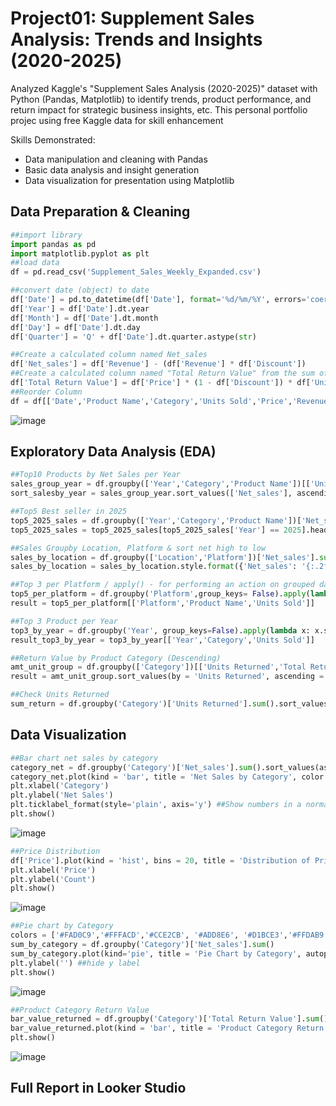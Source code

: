 # Project01: Supplement Sales Analysis: Trends and Insights (2020-2025)
Analyzed Kaggle's "Supplement Sales Analysis (2020-2025)" dataset with Python (Pandas, Matplotlib) to identify trends, product performance, and return impact for strategic business insights, etc. This personal portfolio projec using free Kaggle data for skill enhancement

Skills Demonstrated:
- Data manipulation and cleaning with Pandas
- Basic data analysis and insight generation
- Data visualization for presentation using Matplotlib

## Data Preparation & Cleaning
```python
##import library
import pandas as pd
import matplotlib.pyplot as plt
##load data
df = pd.read_csv('Supplement_Sales_Weekly_Expanded.csv')

##convert date (object) to date
df['Date'] = pd.to_datetime(df['Date'], format='%d/%m/%Y', errors='coerce')
df['Year'] = df['Date'].dt.year
df['Month'] = df['Date'].dt.month
df['Day'] = df['Date'].dt.day
df['Quarter'] = 'Q' + df['Date'].dt.quarter.astype(str)

##Create a calculated column named Net_sales
df['Net_sales'] = df['Revenue'] - (df['Revenue'] * df['Discount'])
##Create a calculated column named "Total Return Value" from the sum of "Value Units Returned" (latest updated).
df['Total Return Value'] = df['Price'] * (1 - df['Discount']) * df['Units Returned']
##Reorder Column
df = df[['Date','Product Name','Category','Units Sold','Price','Revenue','Discount','Net_sales','Units Returned','Total Return Value','Location','Platform','Year']]
```
![image](https://github.com/user-attachments/assets/fad6060f-6fbb-434f-81e8-812249a2fdce)
## Exploratory Data Analysis (EDA)
```python
##Top10 Products by Net Sales per Year
sales_group_year = df.groupby(['Year','Category','Product Name'])[['Units Sold','Net_sales']].sum().reset_index()
sort_salesby_year = sales_group_year.sort_values(['Net_sales'], ascending=[False]).head(10)

##Top5 Best seller in 2025
top5_2025_sales = df.groupby(['Year','Category','Product Name'])['Net_sales'].sum().reset_index()
top5_2025_sales = top5_2025_sales[top5_2025_sales['Year'] == 2025].head(5).sort_values(['Net_sales'],ascending=False)

##Sales Groupby Location, Platform & sort net high to low
sales_by_location = df.groupby(['Location','Platform'])['Net_sales'].sum().reset_index().sort_values(['Net_sales'], ascending=[False])
sales_by_location = sales_by_location.style.format({'Net_sales': '{:.2f}'})

##Top 3 per Platform / apply() - for performing an action on grouped data.
top5_per_platform = df.groupby('Platform',group_keys= False).apply(lambda x: x.sort_values(by='Units Sold', ascending=False).head(5))
result = top5_per_platform[['Platform','Product Name','Units Sold']]

##Top 3 Product per Year
top3_by_year = df.groupby('Year', group_keys=False).apply(lambda x: x.sort_values(by='Units Sold', ascending=False).head(3))
result_top3_by_year = top3_by_year[['Year','Category','Units Sold']]

##Return Value by Product Category (Descending)
amt_unit_group = df.groupby(['Category'])[['Units Returned','Total Return Value']].sum().reset_index()
result = amt_unit_group.sort_values(by = 'Units Returned', ascending = False)

##Check Units Returned
sum_return = df.groupby('Category')['Units Returned'].sum().sort_values( ascending= False)
```
## Data Visualization
```python
##Bar chart net sales by category
category_net = df.groupby('Category')['Net_sales'].sum().sort_values(ascending=False)
category_net.plot(kind = 'bar', title = 'Net Sales by Category', color = 'salmon', alpha = 0.7)
plt.xlabel('Category')
plt.ylabel('Net Sales')
plt.ticklabel_format(style='plain', axis='y') ##Show numbers in a normal
plt.show()
```
![image](https://github.com/user-attachments/assets/b2ec9c77-d918-4700-8eca-ae5c91a8993c)

```python
##Price Distribution
df['Price'].plot(kind = 'hist', bins = 20, title = 'Distribution of Prices', color = '#bb69f5')
plt.xlabel('Price')
plt.ylabel('Count')
plt.show()
```
![image](https://github.com/user-attachments/assets/01d262f1-07ad-4bfb-b664-2cee52497672)

```python
##Pie chart by Category
colors = ['#FAD0C9','#FFFACD','#CCE2CB', '#ADD8E6', '#D1BCE3','#FFDAB9','#F0E68C','#E0FFFF','#FAF0E6', '#FFB347']
sum_by_category = df.groupby('Category')['Net_sales'].sum()
sum_by_category.plot(kind='pie', title = 'Pie Chart by Category', autopct='%.1f%%', colors = colors) ##legend=True
plt.ylabel('') ##hide y label
plt.show()
```
![image](https://github.com/user-attachments/assets/08abd67e-3e8a-4c19-a7d6-c98889bd2bd3)

```python
##Product Category Return Value
bar_value_returned = df.groupby('Category')['Total Return Value'].sum().sort_values(ascending= False)
bar_value_returned.plot(kind = 'bar', title = 'Product Category Return Value', color = 'salmon', alpha = 0.5)
plt.show()
```
![image](https://github.com/user-attachments/assets/829ac8b0-942e-449c-9439-ac28bcf7f72c)

## Full Report in Looker Studio

